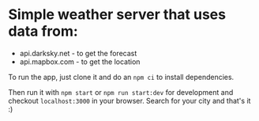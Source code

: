 # Simple weather server that uses data from:

- api.darksky.net - to get the forecast
- api.mapbox.com - to get the location

To run the app, just clone it and do an `npm ci`  to install dependencies.

Then run it with `npm start` or `npm run start:dev` for development and checkout `localhost:3000` in your browser. Search for your city and that's it :)